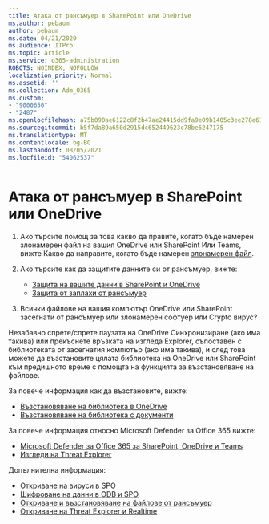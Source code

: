 ```yaml
---
title: Атака от рансъмуер в SharePoint или OneDrive
ms.author: pebaum
author: pebaum
ms.date: 04/21/2020
ms.audience: ITPro
ms.topic: article
ms.service: o365-administration
ROBOTS: NOINDEX, NOFOLLOW
localization_priority: Normal
ms.assetid: ''
ms.collection: Adm_O365
ms.custom:
- "9000650"
- "2487"
ms.openlocfilehash: a75b090ae6122c8f2b47ae24415dd9fa9e09b1405c3ee278e619381382a322d2
ms.sourcegitcommit: b5f7da89a650d2915dc652449623c78be6247175
ms.translationtype: MT
ms.contentlocale: bg-BG
ms.lasthandoff: 08/05/2021
ms.locfileid: "54062537"
---
```

# <a name="ransomware-attack-in-sharepoint-or-onedrive"></a>Атака от рансъмуер в SharePoint или OneDrive

1.  Ако търсите помощ за това какво да правите, когато бъде намерен злонамерен файл на вашия OneDrive или SharePoint Или Teams, вижте Какво да направите, когато бъде намерен [злонамерен файл](https://support.office.com/en-ie/article/what-to-do-when-a-malicious-file-is-found-in-sharepoint-online-onedrive-or-microsoft-teams-01e902ad-a903-4e0f-b093-1e1ac0c37ad2).
2. Ако търсите как да защитите данните си от рансъмуер, вижте:
    - [Защита на вашите данни в SharePoint и OneDrive](/sharepoint/safeguarding-your-data) 
    - [Защита от заплахи от рансъмуер](/windows/security/threat-protection/intelligence/ransomware-malware)    

3.  Всички файлове на вашия компютър OneDrive или SharePoint засегнати от рансъмуер или злонамерен софтуер или Crypto вирус? 

Незабавно спрете/спрете паузата на OneDrive Синхронизиране (ако има такива) или прекъснете връзката на изгледа Explorer, съпоставен с библиотеката от засегнатия компютър (ако има такива), и след това можете да възстановите цялата библиотека на OneDrive или SharePoint към предишното време с помощта на функцията за възстановяване на файлове. 

За повече информация как да възстановите, вижте:

- [Възстановяване на библиотека в OneDrive](https://support.office.com/article/restore-your-onedrive-fa231298-759d-41cf-bcd0-25ac53eb8a150)
- [Възстановяване на библиотека с документи](https://support.office.com/article/restore-a-document-library-317791c3-8bd0-4dfd-8254-3ca90883d39a)

За повече информация относно Microsoft Defender за Office 365 вижте:
- [Microsoft Defender за Office 365 за SharePoint, OneDrive и Teams](/microsoft-365/security/office-365-security/atp-for-spo-odb-and-teams)
- [Изгледи на Threat Explorer](/microsoft-365/security/office-365-security/threat-explorer-views)

Допълнителна информация:

- [Откриване на вируси в SPO](/microsoft-365/security/office-365-security/virus-detection-in-spo)</br>
- [Шифроване на данни в ODB и SPO](/microsoft-365/compliance/data-encryption-in-odb-and-spo)</br>
- [Откриване и възстановяване на файлове от рансъмуер](https://support.office.com/article/Ransomware-detection-and-recovering-your-files-0d90ec50-6bfd-40f4-acc7-b8c12c73637f)</br>
- [Откриване на Threat Explorer и Realtime](/microsoft-365/security/office-365-security/threat-explorer-views)
